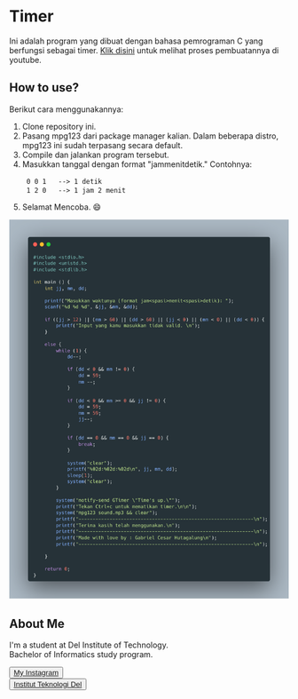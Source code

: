 # Timer

Ini adalah program yang dibuat dengan bahasa pemrograman C yang berfungsi sebagai timer. <a href="https://youtu.be/kscIPrxSyCY">Klik disini</a> untuk melihat proses pembuatannya di youtube.

## How to use?

Berikut cara menggunakannya:
1. Clone repository ini.
2. Pasang mpg123 dari package manager kalian. Dalam beberapa distro, mpg123 ini sudah terpasang secara default.
3. Compile dan jalankan program tersebut.
4. Masukkan tanggal dengan format "jam<spasi>menit<spasi>detik."
   Contohnya:
   ```
    0 0 1   --> 1 detik
    1 2 0   --> 1 jam 2 menit
   ```
5. Selamat Mencoba. :smile:

![ss](carbon.png)

## <b>About Me</b>

I'm a student at Del Institute of Technology. <br>
Bachelor of Informatics study program. <br>


<button><a href="https://www.instagram.com/gabrielhtg77/">My Instagram</a></button>
<br>
<button><a href="https://www.del.ac.id/">Institut Teknologi Del</a></button>